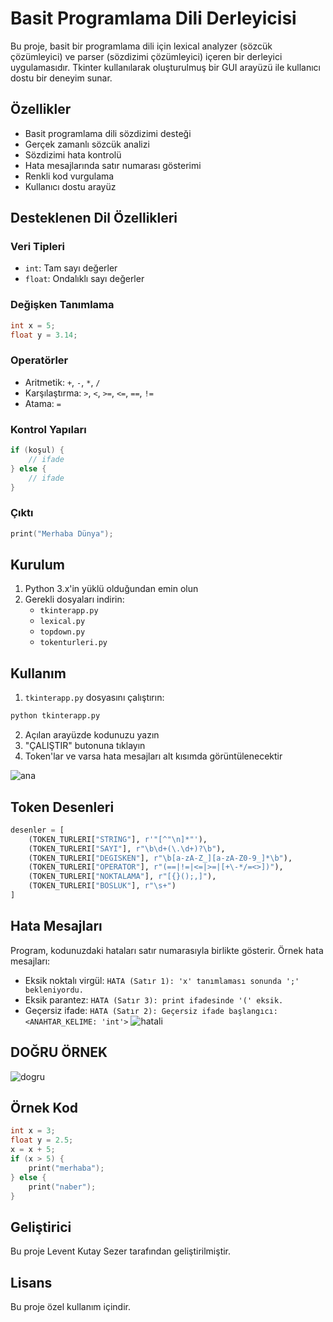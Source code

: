 # Basit Programlama Dili Derleyicisi

Bu proje, basit bir programlama dili için lexical analyzer (sözcük çözümleyici) ve parser (sözdizimi çözümleyici) içeren bir derleyici uygulamasıdır. Tkinter kullanılarak oluşturulmuş bir GUI arayüzü ile kullanıcı dostu bir deneyim sunar.

## Özellikler

- Basit programlama dili sözdizimi desteği
- Gerçek zamanlı sözcük analizi
- Sözdizimi hata kontrolü
- Hata mesajlarında satır numarası gösterimi
- Renkli kod vurgulama
- Kullanıcı dostu arayüz

## Desteklenen Dil Özellikleri

### Veri Tipleri
- `int`: Tam sayı değerler
- `float`: Ondalıklı sayı değerler

### Değişken Tanımlama
```c
int x = 5;
float y = 3.14;
```

### Operatörler
- Aritmetik: `+`, `-`, `*`, `/`
- Karşılaştırma: `>`, `<`, `>=`, `<=`, `==`, `!=`
- Atama: `=`

### Kontrol Yapıları
```c
if (koşul) {
    // ifade
} else {
    // ifade
}
```

### Çıktı
```c
print("Merhaba Dünya");
```

## Kurulum

1. Python 3.x'in yüklü olduğundan emin olun
2. Gerekli dosyaları indirin:
   - `tkinterapp.py`
   - `lexical.py`
   - `topdown.py`
   - `tokenturleri.py`

## Kullanım

1. `tkinterapp.py` dosyasını çalıştırın:
```bash
python tkinterapp.py
```

2. Açılan arayüzde kodunuzu yazın
3. "ÇALIŞTIR" butonuna tıklayın
4. Token'lar ve varsa hata mesajları alt kısımda görüntülenecektir

![ana](https://github.com/user-attachments/assets/72312ab9-fe23-48f6-89d7-27740803c36c)

## Token Desenleri

```python
desenler = [
    (TOKEN_TURLERI["STRING"], r'"[^"\n]*"'),
    (TOKEN_TURLERI["SAYI"], r"\b\d+(\.\d+)?\b"),
    (TOKEN_TURLERI["DEGISKEN"], r"\b[a-zA-Z_][a-zA-Z0-9_]*\b"),
    (TOKEN_TURLERI["OPERATOR"], r"(==|!=|<=|>=|[+\-*/=<>])"),
    (TOKEN_TURLERI["NOKTALAMA"], r"[{}();,]"),
    (TOKEN_TURLERI["BOSLUK"], r"\s+")
]
``` 

## Hata Mesajları

Program, kodunuzdaki hataları satır numarasıyla birlikte gösterir. Örnek hata mesajları:

- Eksik noktalı virgül: `HATA (Satır 1): 'x' tanımlaması sonunda ';' bekleniyordu.`
- Eksik parantez: `HATA (Satır 3): print ifadesinde '(' eksik.`
- Geçersiz ifade: `HATA (Satır 2): Geçersiz ifade başlangıcı: <ANAHTAR_KELIME: 'int'>`
![hatali](https://github.com/user-attachments/assets/2899f10e-fead-4d85-b100-57b01499a34b)
## DOĞRU ÖRNEK
![dogru](https://github.com/user-attachments/assets/d1d74c34-8c94-4de1-bfbd-b5991e629464)


## Örnek Kod

```c
int x = 3;
float y = 2.5;
x = x + 5;
if (x > 5) {
    print("merhaba");
} else {
    print("naber");
}
```

## Geliştirici

Bu proje Levent Kutay Sezer tarafından geliştirilmiştir.

## Lisans

Bu proje özel kullanım içindir. 


